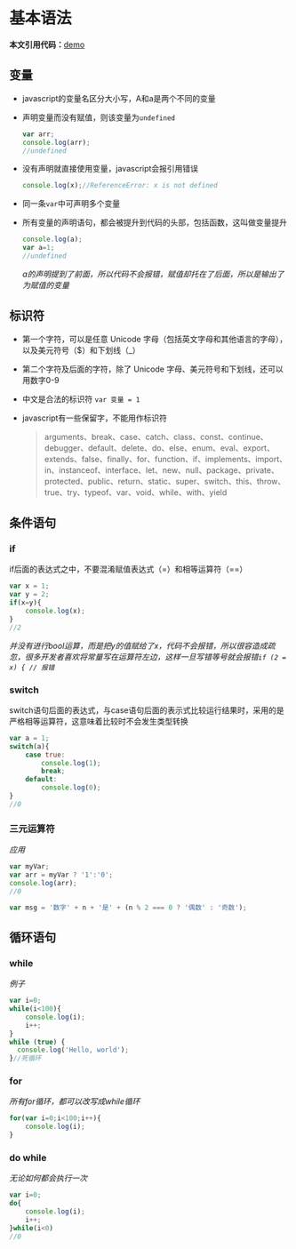 # 基本语法

**本文引用代码：**[demo](demo.js)

## 变量

- javascript的变量名区分大小写，A和a是两个不同的变量

- 声明变量而没有赋值，则该变量为`undefined`

  ```javascript
  var arr;
  console.log(arr);
  //undefined
  ```

- 没有声明就直接使用变量，javascript会报引用错误

  ```javascript
  console.log(x);//ReferenceError: x is not defined
  ```

- 同一条`var`中可声明多个变量

- 所有变量的声明语句，都会被提升到代码的头部，包括函数，这叫做变量提升

  ```javascript
  console.log(a);
  var a=1;
  //undefined
  ```
  *a的声明提到了前面，所以代码不会报错，赋值却托在了后面，所以是输出了为赋值的变量*

## 标识符

- 第一个字符，可以是任意 Unicode 字母（包括英文字母和其他语言的字母），以及美元符号（$）和下划线（_）
- 第二个字符及后面的字符，除了 Unicode 字母、美元符号和下划线，还可以用数字0-9
- 中文是合法的标识符 `var 变量 = 1`  
- javascript有一些保留字，不能用作标识符

  >arguments、break、case、catch、class、const、continue、debugger、default、delete、do、else、enum、eval、export、extends、false、finally、for、function、if、implements、import、in、instanceof、interface、let、new、null、package、private、protected、public、return、static、super、switch、this、throw、true、try、typeof、var、void、while、with、yield  

## 条件语句

### if

if后面的表达式之中，不要混淆赋值表达式（=）和相等运算符（==）
```javascript
var x = 1;
var y = 2;
if(x=y){
    console.log(x);
}
//2
```

  *并没有进行bool运算，而是把y的值赋给了x，代码不会报错，所以很容造成疏忽，很多开发者喜欢将常量写在运算符左边，这样一旦写错等号就会报错`if (2 = x) { // 报错`*

### switch

switch语句后面的表达式，与case语句后面的表示式比较运行结果时，采用的是严格相等运算符，这意味着比较时不会发生类型转换
```javascript
var a = 1;
switch(a){
    case true:
        console.log(1);
        break;
    default:
        console.log(0);
}
//0
```
### 三元运算符

*应用*
```javascript
var myVar;
var arr = myVar ? '1':'0';
console.log(arr);
//0
```
```javascript
var msg = '数字' + n + '是' + (n % 2 === 0 ? '偶数' : '奇数');
```
## 循环语句

### while
*例子*
```javascript
var i=0;
while(i<100){
    console.log(i);
    i++;
}
while (true) {
  console.log('Hello, world');
}//死循环
```
### for
*所有for循环，都可以改写成while循环*  
```javascript
for(var i=0;i<100;i++){
    console.log(i);
}
```

### do while
*无论如何都会执行一次*
```javascript
var i=0;
do{
    console.log(i);
    i++;
}while(i<0)
//0
```










